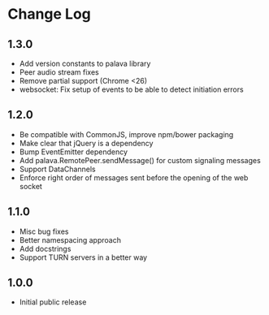 # Change Log

## 1.3.0

* Add version constants to palava library
* Peer audio stream fixes
* Remove partial support (Chrome <26)
* websocket: Fix setup of events to be able to detect initiation errors


## 1.2.0

* Be compatible with CommonJS, improve npm/bower packaging
* Make clear that jQuery is a dependency
* Bump EventEmitter dependency
* Add palava.RemotePeer.sendMessage() for custom signaling messages
* Support DataChannels
* Enforce right order of messages sent before the opening of the web socket


## 1.1.0

* Misc bug fixes
* Better namespacing approach
* Add docstrings
* Support TURN servers in a better way


## 1.0.0

* Initial public release
